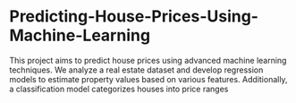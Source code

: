 # Predicting-House-Prices-Using-Machine-Learning
This project aims to predict house prices using advanced machine learning techniques. We analyze a real estate dataset and develop regression models to estimate property values based on various features. Additionally, a classification model categorizes houses into price ranges 
